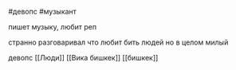  #девопс
#музыкант

пишет музыку, любит реп

странно разговаривал что любит бить людей но в целом милый


девопс
[[Люди]]
[[Вика бишкек]]
[[бишкек]]